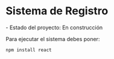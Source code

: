 <h1>Sistema de Registro</h1>
- Estado del proyecto: En construcción

Para ejecutar el sistema debes poner:

```npm install react```



